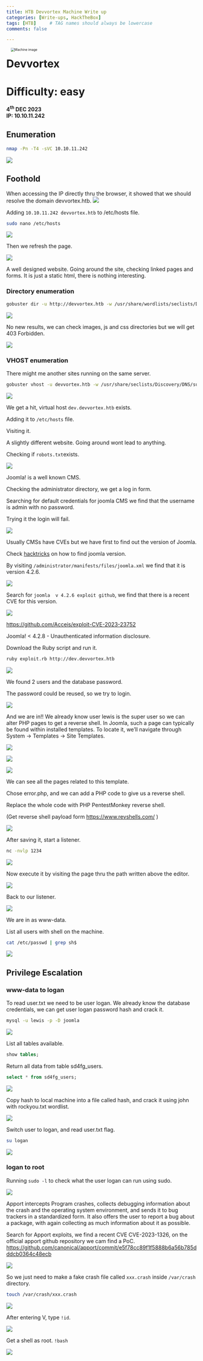 ```yaml
---
title: HTB Devvortex Machine Write up
categories: [Write-ups, HackTheBox]
tags: [HTB]     # TAG names should always be lowercase
comments: false

---
```


<img src="/assets/img/HTB/devvortex/2565d292772abc4a2d774117cf4d36ff.png" style="margin-left: 20px; zoom: 60%;" align=left alt="Machine image" >

# Devvortex
# Difficulty: easy
<b>4<sup>th</sup> DEC 2023</b><br>
<b>IP: 10.10.11.242</b>

## **Enumeration**

```bash
nmap -Pn -T4 -sVC 10.10.11.242 
```

![](/assets/img/HTB/devvortex/20231203225603.png)

## **Foothold**

When accessing the IP directly thru the browser, it showed that we should resolve the domain devvortex.htb.
![](/assets/img/HTB/devvortex/20231203224326.png)

Adding `10.10.11.242 devvortex.htb` to /etc/hosts file.

```bash
sudo nano /etc/hosts
```
![](/assets/img/HTB/devvortex/20231204124522.png)

Then we refresh the page.

![](/assets/img/HTB/devvortex/20231204124157.png)

A well designed website. Going around the site, checking linked pages and forms.
It is just a static html, there is nothing interesting.
### Directory enumeration
```bash
gobuster dir -u http://devvortex.htb -w /usr/share/wordlists/seclists/Discovery/Web-Content/directory-list-2.3-medium.txt -x php,html,txt -t 50
```
![](/assets/img/HTB/devvortex/20231203231220.png)

No new results, we can check images, js and css directories but we will get 403 Forbidden.

![](/assets/img/HTB/devvortex/20231204125123.png)

### VHOST enumeration
There might me another sites running on the same server.
```bash
gobuster vhost -u devvortex.htb -w /usr/share/seclists/Discovery/DNS/subdomains-top1million-5000.txt  --append-domain
```
![](/assets/img/HTB/devvortex/20231204125550.png)

We get a hit, virtual host `dev.devvortex.htb` exists.

Adding it to `/etc/hosts` file.

Visiting it.

A slightly different website. Going around wont lead to anything.

Checking if `robots.txt`exists.

![](/assets/img/HTB/devvortex/20231204130829.png)

 Joomla! is a well known CMS.

 Checking the administrator directory, we get a log in form.

 Searching for default credentials for joomla CMS we find that the username is admin with no password.

 Trying it the login will fail.

 ![](/assets/img/HTB/devvortex/20231204130428.png)

 Usually CMSs have CVEs but we have first to find out the version of Joomla.

 Check [hacktricks](https://book.hacktricks.xyz/network-services-pentesting/pentesting-web/joomla#version) on how to find joomla version.
 
 By visiting `/administrator/manifests/files/joomla.xml` we find that it is version 4.2.6.

 ![](/assets/img/HTB/devvortex/20231204132353.png)

 Search for `joomla  v 4.2.6 exploit github`, we find that there is a recent CVE for this version.

 ![](/assets/img/HTB/devvortex/20231204132531.png)

 https://github.com/Acceis/exploit-CVE-2023-23752

 Joomla! < 4.2.8 - Unauthenticated information disclosure.

 Download the Ruby script and run it. 

 ```bash
 ruby exploit.rb http://dev.devvortex.htb
```
 ![](/assets/img/HTB/devvortex/20231204132952.png)

 We found 2 users and the database password.

 The password could be reused, so we try to login.

![](/assets/img/HTB/devvortex/20231204150756.png)

And we are in!!
We already know user lewis is the super user so we can alter PHP pages to get a reverse shell.
In Joomla, such a page can typically be found within installed templates. To locate it, we’ll navigate through System -> Templates -> Site Templates.

![](/assets/img/HTB/devvortex/20231204151036.png)

![](/assets/img/HTB/devvortex/20231204151102.png)

![](/assets/img/HTB/devvortex/20231204151119.png)

We can see all the pages related to this template.

Chose error.php, and we can add a PHP code to give us a reverse shell.

Replace the whole code with PHP PentestMonkey reverse shell.

(Get reverse shell payload form https://www.revshells.com/ )

![](/assets/img/HTB/devvortex/20231204152452.png)

After saving it, start a listener.

```bash
nc -nvlp 1234
```

![](/assets/img/HTB/devvortex/20231204151959.png)

Now execute it by visiting the page thru the path written above the editor.

![](/assets/img/HTB/devvortex/20231204152649.png)

Back to our listener.

![](/assets/img/HTB/devvortex/20231204152720.png)

We are in as www-data.

List all users with shell on the machine.
```bash
cat /etc/passwd | grep sh$
```

![](/assets/img/HTB/devvortex/20231204153044.png)

## **Privilege Escalation**
### www-data to logan
To read user.txt we need to be user logan.
We already know the database credentials, we can get user logan password hash and crack it.

```bash
mysql -u lewis -p -D joomla
```

![](/assets/img/HTB/devvortex/20231204153306.png)

List all tables available.

```sql
show tables;
```

Return all data from table sd4fg_users.

```sql
select * from sd4fg_users;
```

![](/assets/img/HTB/devvortex/20231204153550.png)

Copy hash to local machine into  a file called hash, and crack it using john with rockyou.txt wordlist.

![](/assets/img/HTB/devvortex/20231204154003.png)

Switch user to logan, and read user.txt flag.

```bash
su logan
```

![](/assets/img/HTB/devvortex/20231204154330.png)

### logan to root
Running `sudo -l` to check what the user logan can run using sudo.

![](/assets/img/HTB/devvortex/20231204154505.png)

Apport intercepts Program crashes, collects debugging information about the crash and the operating system environment, and sends it to bug trackers in a standardized form. It also offers the user to report a bug about a package, with again collecting as much information about it as possible.

Search for Apport exploits, we find a recent CVE CVE-2023-1326, on the official apport github repository we cam find a PoC.
https://github.com/canonical/apport/commit/e5f78cc89f1f5888b6a56b785dddcb0364c48ecb

![](/assets/img/HTB/devvortex/20231204155153.png)

So we just need to make a fake crash file called `xxx.crash` inside `/var/crash `directory.

```bash
touch /var/crash/xxx.crash
```

![](/assets/img/HTB/devvortex/20231204155507.png)

After entering V, type `!id`.

![](/assets/img/HTB/devvortex/20231204155552.png)

Get a shell as root. `!bash`

![](/assets/img/HTB/devvortex/20231204155726.png)

